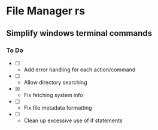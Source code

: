 # File Manager rs

## Simplify windows terminal commands 


### To Do

- [ ] - Add error handling for each action/command
- [ ] - Allow directory searching 
- [x] - Fix fetching system info 
- [ ] - Fix file metadata formatting 
- [ ] - Clean up excessive use of if statements

